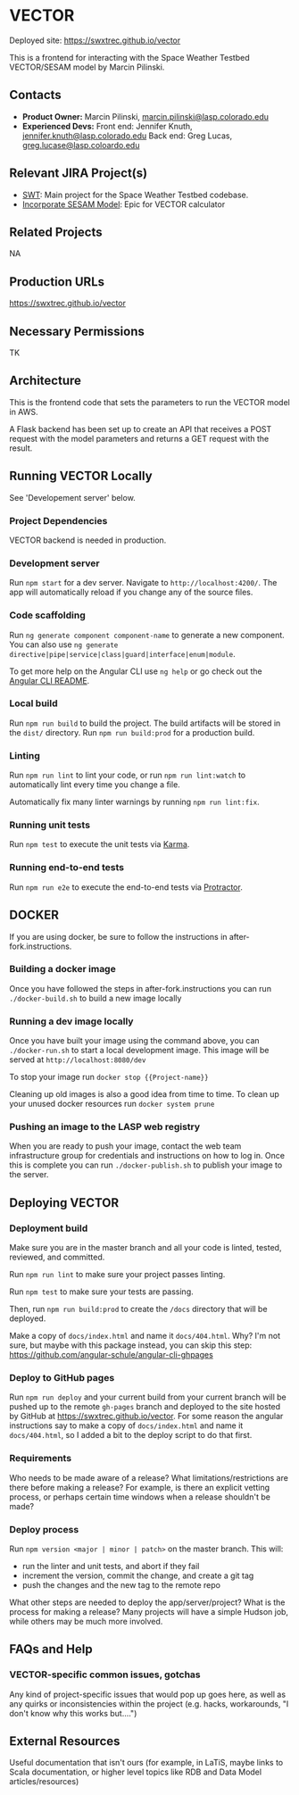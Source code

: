 # VECTOR

Deployed site: https://swxtrec.github.io/vector

This is a frontend for interacting with the Space Weather Testbed VECTOR/SESAM model by Marcin Pilinski.

## Contacts

* **Product Owner:**
	Marcin Pilinski, marcin.pilinski@lasp.colorado.edu
* **Experienced Devs:**
    Front end: Jennifer Knuth, jennifer.knuth@lasp.colorado.edu
	Back end: Greg Lucas, greg.lucase@lasp.coloardo.edu

## Relevant JIRA Project(s)

* [SWT](http://mods-jira.lasp.colorado.edu:8080/browse/SWT/): Main project for the
	Space Weather Testbed codebase.
* [Incorporate SESAM Model](https://jira.lasp.colorado.edu/browse/SWT-41): Epic for VECTOR calculator

## Related Projects

NA

## Production URLs

https://swxtrec.github.io/vector

## Necessary Permissions

TK

## Architecture

This is the frontend code that sets the parameters to run the VECTOR model in AWS.

A Flask backend has been set up to create an API that receives a POST request with the model parameters and returns a GET request with the result.

## Running VECTOR Locally

See 'Developement server' below.

### Project Dependencies

VECTOR backend is needed in production.

### Development server

Run `npm start` for a dev server. Navigate to `http://localhost:4200/`. The app will automatically reload if you change any of the source files.

### Code scaffolding

Run `ng generate component component-name` to generate a new component. You can also use `ng generate directive|pipe|service|class|guard|interface|enum|module`.

To get more help on the Angular CLI use `ng help` or go check out the [Angular CLI README](https://github.com/angular/angular-cli/blob/master/README.md).

### Local build

Run `npm run build` to build the project. The build artifacts will be stored in the `dist/` directory. Run `npm run build:prod` for a production build.

### Linting

Run `npm run lint` to lint your code, or run `npm run lint:watch` to automatically lint every time you change a file.

Automatically fix many linter warnings by running `npm run lint:fix`.

### Running unit tests

Run `npm test` to execute the unit tests via [Karma](https://karma-runner.github.io).

### Running end-to-end tests

Run `npm run e2e` to execute the end-to-end tests via [Protractor](http://www.protractortest.org/).

## DOCKER

If you are using docker, be sure to follow the instructions in after-fork.instructions.

### Building a docker image

Once you have followed the steps in after-fork.instructions you can run `./docker-build.sh` to build a new image locally

### Running a dev image locally

Once you have built your image using the command above, you can `./docker-run.sh` to start a local development image. This image will be served at `http://localhost:8080/dev`

To stop your image run `docker stop {{Project-name}}`

Cleaning up old images is also a good idea from time to time. To clean up your unused docker resources run `docker system prune`

### Pushing an image to the LASP web registry

When you are ready to push your image, contact the web team infrastructure group for credentials and instructions on how to log in. Once this is complete you can run `./docker-publish.sh` to publish your image to the server.

## Deploying VECTOR

### Deployment build

Make sure you are in the master branch and all your code is linted, tested, reviewed, and committed.

Run `npm run lint` to make sure your project passes linting.

Run `npm test` to make sure your tests are passing.

Then, run `npm run build:prod` to create the `/docs` directory that will be deployed.

Make a copy of `docs/index.html` and name it `docs/404.html`. Why? I'm not sure, but maybe with this package instead, you can skip this step: https://github.com/angular-schule/angular-cli-ghpages

### Deploy to GitHub pages

Run `npm run deploy` and your current build from your current branch will be pushed up to the remote `gh-pages` branch and deployed to the site hosted by GitHub at https://swxtrec.github.io/vector.
For some reason the angular instructions say to make a copy of `docs/index.html` and name it `docs/404.html`, so I added a bit to the deploy script to do that first.

### Requirements

Who needs to be made aware of a release? What limitations/restrictions are there before making a
release? For example, is there an explicit vetting process, or perhaps certain time windows when a
release shouldn't be made?

### Deploy process

Run `npm version <major | minor | patch>` on the master branch. This will:

* run the linter and unit tests, and abort if they fail
* increment the version, commit the change, and create a git tag
* push the changes and the new tag to the remote repo

What other steps are needed to deploy the app/server/project? What is the process for making a release? Many projects will
have a simple Hudson job, while others may be much more involved.

## FAQs and Help

### VECTOR-specific common issues, gotchas

Any kind of project-specific issues that would pop up goes here, as well as any quirks or
inconsistencies within the project (e.g. hacks, workarounds, "I don't know why this works but....")

## External Resources

Useful documentation that isn't ours (for example, in LaTiS, maybe links to Scala documentation, or
higher level topics like RDB and Data Model articles/resources)
